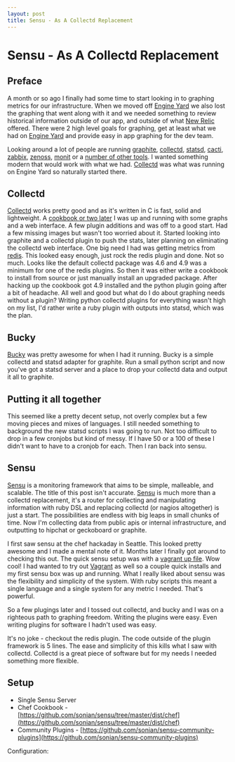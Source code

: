 ```yaml
---
layout: post
title: Sensu - As A Collectd Replacement
---
```


Sensu - As A Collectd Replacement
============

Preface
------------
A month or so ago I finally had some time to start looking in to graphing metrics for our infrastructure.  When we moved off [Engine Yard](http://www.engineyard.com/) we also lost the graphing that went along with it and we needed something to review historical information outside of our app, and outside of what [New Relic](http://newrelic.com/) offered.  There were 2 high level goals for graphing, get at least what we had on [Engine Yard](http://www.engineyard.com/) and provide easy in app graphing for the dev team.

Looking around a lot of people are running [graphite](http://graphite.wikidot.com/), [collectd](http://collectd.org/), [statsd](http://codeascraft.etsy.com/2011/02/15/measure-anything-measure-everything/), [cacti](http://www.cacti.net/), [zabbix](http://www.zabbix.com/), [zenoss](http://www.zenoss.com/), [monit](http://mmonit.com/monit/) or a [number of other tools](http://en.wikipedia.org/wiki/Comparison_of_network_monitoring_systems).  I wanted something modern that would work with what we had.  [Collectd](http://collectd.org/) was what was running on Engine Yard so naturally started there.  

Collectd
------------
[Collectd](http://collectd.org/) works pretty good and as it's written in C is fast, solid and lightweight.  A [cookbook or two later](https://github.com/AtariTech/cookbooks/tree/master/collectd) I was up and running with some graphs and a web interface.  A few plugin additions and was off to a good start.  Had a few missing images but wasn't too worried about it.  Started looking into graphite and a collectd plugin to push the stats, later planning on eliminating the collectd web interface.  One big need I had was getting metrics from [redis](http://redis.io/).  This looked easy enough, just rock the redis plugin and done.  Not so much.  Looks like the default collectd package was 4.6 and 4.9 was a minimum for one of the redis plugins.  So then it was either write a cookbook to install from source or just manually install an upgraded package.  After hacking up the cookbook got 4.9 installed and the python plugin going after a bit of headache.  All well and good but what do I do about graphing needs without a plugin?  Writing python collectd plugins for everything wasn't high on my list, I'd rather write a ruby plugin with outputs into statsd, which was the plan.

Bucky
------------
[Bucky](https://github.com/cloudant/bucky) was pretty awesome for when I had it running.  Bucky is a simple collectd and statsd adapter for graphite.  Run a small python script and now you've got a statsd server and a place to drop your collectd data and output it all to graphite.

Putting it all together
------------
This seemed like a pretty decent setup, not overly complex but a few moving pieces and mixes of languages.  I still needed something to background the new statsd scripts I was going to run.  Not too difficult to drop in a few cronjobs but kind of messy.  If I have 50 or a 100 of these I didn't want to have to a cronjob for each.  Then I ran back into sensu.

Sensu
------------
[Sensu](https://github.com/sonian/sensu) is a monitoring framework that aims to be simple, malleable, and scalable.  The title of this post isn't accurate.  [Sensu](https://github.com/sonian/sensu) is much more than a collectd replacement, it's a router for collecting and manipulating information with ruby DSL and replacing collectd (or nagios altogether) is just a start.  The possibilities are endless with big leaps in small chunks of time.  Now I'm collecting data from public apis or internal infrastructure, and outputting to hipchat or geckoboard or graphite.

I first saw sensu at the chef hackaday in Seattle.  This looked pretty awesome and I made a mental note of it.  Months later I finally got around to checking this out.  The quick sensu setup was with a [vagrant up file](https://github.com/sonian/sensu/blob/master/dist/chef/Vagrantfile).  Wow cool! I had wanted to try out [Vagrant](http://vagrantup.com/) as well so a couple quick installs and my first sensu box was up and running.  What I really liked about sensu was the flexibility and simplicity of the system.  With ruby scripts this meant a single language and a single system for any metric I needed.  That's powerful.  

So a few plugings later and I tossed out collectd, and bucky and I was on a righteous path to graphing freedom.  Writing the plugins were easy.  Even writing plugins for software I hadn't used was easy.

It's no joke - checkout the redis plugin.  The code outside of the plugin framework is 5 lines.  The ease and simplicity of this kills what I saw with collectd.  Collectd is a great piece of software but for my needs I needed something more flexible.

<script src="https://gist.github.com/2259915.js"> </script>

Setup
------------
* Single Sensu Server
* Chef Cookbook - [https://github.com/sonian/sensu/tree/master/dist/chef](https://github.com/sonian/sensu/tree/master/dist/chef)
* Community Plugins - [https://github.com/sonian/sensu-community-plugins](https://github.com/sonian/sensu-community-plugins)

Configuration:

<script src="https://gist.github.com/2260113.js"> </script>














